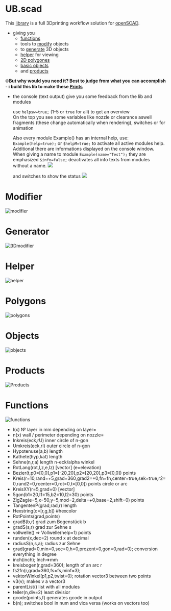 # UB.scad
This [library](https://en.wikibooks.org/wiki/OpenSCAD_User_Manual/Libraries) is a full 3Dprinting workflow solution for [openSCAD](https://www.openscad.org).
- giving you
  * [functions](#functions)
  *  tools to [modify](#modifier) objects
  *  to [generate](#generator) 3D objects
  *   [helper](#helper) for viewing
  *   [2D polygones](#polygones)
  *   [basic objects](#objects)
  *    and [products](#products)

🌐**But why would you need it? Best to judge from what you can accomplish - i build this lib to make these [Prints](https://www.prusaprinters.org/social/167780)**

- the console (text output) give you some feedback from the lib and modules

  use `helpsw=true;` (1-5 or `true` for all) to get an overview <br>
  On the top you see some variables like nozzle or clearance aswell fragments (these change automatically when rendering), switches or for animation
  
  Also every module Example() has an internal help, use: `Example(help=true);` or `$helpM=true;` to activate all active modules help.<br>Additional there are informations displayed on the console window. When giving a name to module `Example(name="Test");` they are emphasized `$info=false;` deactivates all info texts from modules without a name.
  ![](https://github.com/UBaer21/UB.scad/blob/main/DEMO-UBscad/consoleTXT.png)
  
  and switches to show the status
  ![](https://github.com/UBaer21/UB.scad/blob/main/DEMO-UBscad/consoleSchalter.png)

# Modifier

![modifier](https://github.com/UBaer21/UB.scad/blob/main/DEMO-UBscad/DEMOmodifier.png)

# Generator

![3Dmodifier](https://github.com/UBaer21/UB.scad/blob/main/DEMO-UBscad/DEMOgenerator.png)

# Helper

![helper](https://github.com/UBaer21/UB.scad/blob/main/DEMO-UBscad/DEMOhelper.png)

# Polygons

![polygons](https://github.com/UBaer21/UB.scad/blob/main/DEMO-UBscad/DEMOpolygons.png)

# Objects

![objects](https://github.com/UBaer21/UB.scad/blob/main/DEMO-UBscad/DEMOobjects.png)

# Products

![Products](https://github.com/UBaer21/UB.scad/blob/main/DEMO-UBscad/DEMOproducts.png)

# Functions

![functions](https://github.com/UBaer21/UB.scad/blob/main/DEMO-UBscad/DEMOfunctions.png)
* l(x) № layer in mm depending on layer=
* n(x) wall / perimeter depending on nozzle=
* Inkreis(eck,rU) inner circle of n-gon
* Umkreis(eck,rI) outer circle of n-gon
* Hypotenuse(a,b) length 
* Kathete(hyp,kat) length
* Sehne(n,r,a) length n-eck/alpha winkel 
* RotLang(rot,l,z,e,lz) [vector] (e=elevation)
* Bezier(t,p0=[0,0],p1=[-20,20],p2=[20,20],p3=[0,0]) points   
* Kreis(r=10,rand=+5,grad=360,grad2=+0,fn=fn,center=true,sek=true,r2=0,rand2=0,rcenter=0,rot=0,t=[0,0]) points circle or arc
* KreisXY(r=5,grad=0) [vector]
* 5gon(b1=20,l1=15,b2=10,l2=30) points 
* ZigZag(e=5,x=50,y=5,mod=2,delta=+0,base=2,shift=0) points 
* TangentenP(grad,rad,r) length 
* Hexstring(c=[r,g,b]) #hexcolor 
* RotPoints(grad,points) 
* gradB(b,r) grad zum Bogenstück b 
* gradS(s,r) grad zur Sehne s 
* vollwelle() ⇒ Vollwelle(help=1) points
* runden(x,dec=2) round x at decimal
* radiusS(n,s,a); radius zur Sehne 
* grad(grad=0,min=0,sec=0,h=0,prozent=0,gon=0,rad=0); conversion everything in degree  
* inch(inch); Inch⇒mm  
* kreisbogen(r,grad=360); length of an arc r
* fs2fn(r,grad=360,fs=fs,minf=3); 
* vektorWinkel(p1,p2,twist=0); rotation  vector3 between two points
* v3(v); makes v a vector3 
* parentList() list with all modules 
* teiler(n,div=2) least divisior 
* gcode(points,f) generates gcode in output
* b(n); switches bool in num and vica versa (works on vectors too)

